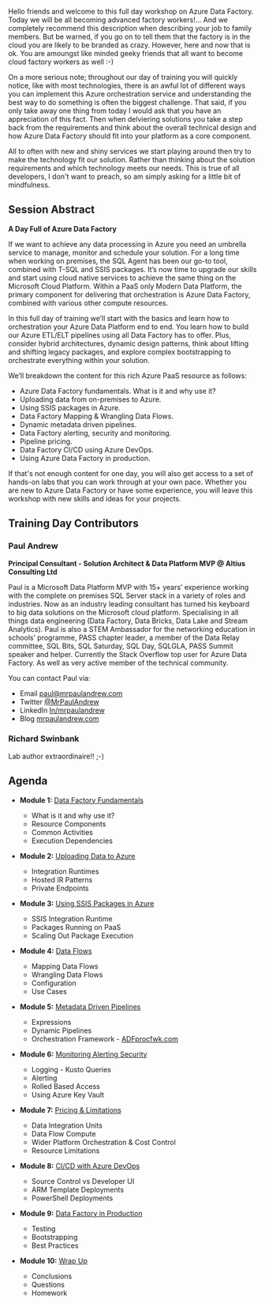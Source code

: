 Hello friends and welcome to this full day workshop on Azure Data Factory. Today we will be all becoming advanced factory workers!... And we completely recommend this description when describing your job to family members. But be warned, if you go on to tell them that the factory is in the cloud you are likely to be branded as crazy. However, here and now that is ok. You are amoungst like minded geeky friends that all want to become cloud factory workers as well :-)

On a more serious note; throughout our day of training you will quickly notice, like with most technologies, there is an awful lot of different ways you can implement this Azure orchestration service and understanding the best way to do something is often the biggest challenge. That said, if you only take away one thing from today I would ask that you have an appreciation of this fact. Then when delviering solutions you take a step back from the requirements and think about the overall technical design and how Azure Data Factory should fit into your platform as a core component.

All to often with new and shiny services we start playing around then try to make the technology fit our solution. Rather than thinking about the solution requirements and which technology meets our needs. This is true of all developers, I don't want to preach, so am simply asking for a little bit of mindfulness.

## Session Abstract

__A Day Full of Azure Data Factory__

If we want to achieve any data processing in Azure you need an umbrella service to manage, monitor and schedule your solution. For a long time when working on premises, the SQL Agent has been our go-to tool, combined with T-SQL and SSIS packages. It’s now time to upgrade our skills and start using cloud native services to achieve the same thing on the Microsoft Cloud Platform. Within a PaaS only Modern Data Platform, the primary component for delivering that orchestration is Azure Data Factory, combined with various other compute resources.

In this full day of training we’ll start with the basics and learn how to orchestration your Azure Data Platform end to end. You learn how to build our Azure ETL/ELT pipelines using all Data Factory has to offer. Plus, consider hybrid architectures, dynamic design patterns, think about lifting and shifting legacy packages, and explore complex bootstrapping to orchestrate everything within your solution.

We’ll breakdown the content for this rich Azure PaaS resource as follows:

* Azure Data Factory fundamentals. What is it and why use it?
* Uploading data from on-premises to Azure.
* Using SSIS packages in Azure.
* Data Factory Mapping & Wrangling Data Flows.
* Dynamic metadata driven pipelines.
* Data Factory alerting, security and monitoring.
* Pipeline pricing.
* Data Factory CI/CD using Azure DevOps.
* Using Azure Data Factory in production.

If that's not enough content for one day, you will also get access to a set of hands-on labs that you can work through at your own pace. Whether you are new to Azure Data Factory or have some experience, you will leave this workshop with new skills and ideas for your projects.

## Training Day Contributors
### Paul Andrew 
__Principal Consultant - Solution Architect & Data Platform MVP @ Altius Consulting Ltd__

Paul is a Microsoft Data Platform MVP with 15+ years’ experience working with the complete on premises SQL Server stack in a variety of roles and industries. Now as an industry leading consultant has turned his keyboard to big data solutions on the Microsoft cloud platform. Specialising in all things data engineering (Data Factory, Data Bricks, Data Lake and Stream Analytics). Paul is also a STEM Ambassador for the networking education in schools’ programme, PASS chapter leader, a member of the Data Relay committee, SQL Bits, SQL Saturday, SQL Day, SQLGLA, PASS Summit speaker and helper. Currently the Stack Overflow top user for Azure Data Factory. As well as very active member of the technical community.

You can contact Paul via:

- Email [paul@mrpaulandrew.com](mailto:paul@mrpaulandrew.com)
- Twitter [@MrPaulAndrew](https://twitter.com/MrPaulAndrew)
- LinkedIn [In/mrpaulandrew](https://www.linkedin.com/in/mrpaulandrew/)
- Blog [mrpaulandrew.com](https://mrpaulandrew.com)

### Richard Swinbank

Lab author extraordinaire!!
;-)

## Agenda

* __Module 1:__ [Data Factory Fundamentals](#AddLinkToSlides)
    * What is it and why use it?
    * Resource Components
    * Common Activities
    * Execution Dependencies

* __Module 2:__ [Uploading Data to Azure](#AddLinkToSlides)
    * Integration Runtimes
    * Hosted IR Patterns
    * Private Endpoints

* __Module 3:__ [Using SSIS Packages in Azure](#AddLinkToSlides)
    * SSIS Integration Runtime
    * Packages Running on PaaS
    * Scaling Out Package Execution

* __Module 4:__ [Data Flows](#AddLinkToSlides)
    * Mapping Data Flows
    * Wrangling Data Flows
    * Configuration
    * Use Cases

* __Module 5:__ [Metadata Driven Pipelines](#AddLinkToSlides)
    * Expressions
    * Dynamic Pipelines
    * Orchestration Framework - [ADFprocfwk.com](http://adfprocfwk.com/)

* __Module 6:__ [Monitoring Alerting Security](#AddLinkToSlides)
    * Logging - Kusto Queries
    * Alerting
    * Rolled Based Access
    * Using Azure Key Vault

* __Module 7:__ [Pricing & Limitations](#AddLinkToSlides)
    * Data Integration Units
    * Data Flow Compute
    * Wider Platform Orchestration & Cost Control
    * Resource Limitations

* __Module 8:__ [CI/CD with Azure DevOps](#AddLinkToSlides)
    * Source Control vs Developer UI
    * ARM Template Deployments
    * PowerShell Deployments

* __Module 9:__ [Data Factory in Production](#AddLinkToSlides)
    * Testing
    * Bootstrapping
    * Best Practices

* __Module 10:__ [Wrap Up](#AddLinkToSlides)
    * Conclusions
    * Questions
    * Homework


